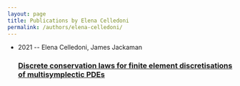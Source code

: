 ```yaml
---
layout: page
title: Publications by Elena Celledoni
permalink: /authors/elena-celledoni/
---
```


<ul class="post-list">
<li><span class='post-meta'>2021 -- Elena Celledoni, James Jackaman</span><h3><a class='post-link' href='../../discrete-conservation-laws-for-finite-element-discretisations-of-multisymplectic-pdes'>Discrete conservation laws for finite element discretisations of multisymplectic PDEs</a></h3></li>

</ul>
